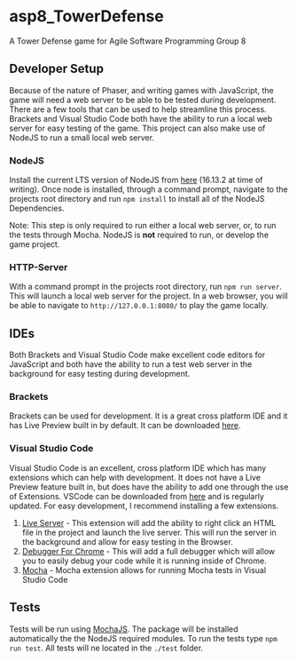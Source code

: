 # asp8_TowerDefense
A Tower Defense game for Agile Software Programming Group 8

## Developer Setup

Because of the nature of Phaser, and writing games with JavaScript, the game will need a web server to be able to be tested during development.  There are a few tools that can be used to help streamline this process.  Brackets and Visual Studio Code both have the ability to run a local web server for easy testing of the game.  This project can also make use of NodeJS to run a small local web server.

### NodeJS

Install the current LTS version of NodeJS from [here](https://nodejs.org/en/) (16.13.2 at time of writing).  Once node is installed, through a command prompt, navigate to the projects root directory and run `npm install` to install all of the NodeJS Dependencies.

Note: This step is only required to run either a local web server, or, to run the tests through Mocha.  NodeJS is **not** required to run, or develop the game project.

### HTTP-Server

With a command prompt in the projects root directory, run `npm run server`.  This will launch a local web server for the project.  In a web browser, you will be able to navigate to `http://127.0.0.1:8080/` to play the game locally.

## IDEs

Both Brackets and Visual Studio Code make excellent code editors for JavaScript and both have the ability to run a test web server in the background for easy testing during development.

### Brackets

Brackets can be used for development.  It is a great cross platform IDE and it has Live Preview built in by default.  It can be downloaded [here](https://brackets.io/).

### Visual Studio Code

Visual Studio Code is an excellent, cross platform IDE which has many extensions which can help with development.  It does not have a Live Preview feature built in, but does have the ability to add one through the use of Extensions.  VSCode can be downloaded from [here](https://code.visualstudio.com/) and is regularly updated.  For easy development, I recommend installing a few extensions.

1. [Live Server](https://marketplace.visualstudio.com/items?itemName=ritwickdey.LiveServer) - This extension will add the ability to right click an HTML file in the project and launch the live server.  This will run the server in the background and allow for easy testing in the Browser.
2. [Debugger For Chrome](https://code.visualstudio.com/blogs/2016/02/23/introducing-chrome-debugger-for-vs-code) - This will add a full debugger which will allow you to easily debug your code while it is running inside of Chrome.
3. [Mocha](https://marketplace.visualstudio.com/items?itemName=Compulim.vscode-mocha) - Mocha extension allows for running Mocha tests in Visual Studio Code

## Tests

Tests will be run using [MochaJS](https://mochajs.org/).  The package will be installed automatically the the NodeJS required modules.  To run the tests type `npm run test`.  All tests will ne located in the `./test` folder.